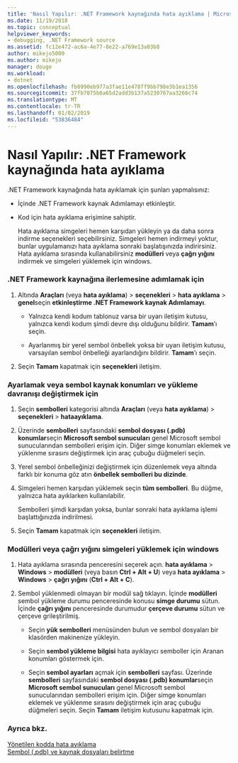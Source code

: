 ```yaml
---
title: 'Nasıl Yapılır: .NET Framework kaynağında hata ayıklama | Microsoft Docs'
ms.date: 11/19/2018
ms.topic: conceptual
helpviewer_keywords:
- debugging, .NET Framework source
ms.assetid: fc12e472-ac6a-4e77-8e22-a769e13a03b8
author: mikejo5000
ms.author: mikejo
manager: douge
ms.workload:
- dotnet
ms.openlocfilehash: fb0990eb977a3fae11e478ff9bb798e3b1ea1356
ms.sourcegitcommit: 37fb7075b0a65d2add3b137a5230767aa3266c74
ms.translationtype: MT
ms.contentlocale: tr-TR
ms.lasthandoff: 01/02/2019
ms.locfileid: "53836484"
---
```

# <a name="how-to-debug-net-framework-source"></a>Nasıl Yapılır: .NET Framework kaynağında hata ayıklama

.NET Framework kaynağında hata ayıklamak için şunları yapmalısınız:

- İçinde .NET Framework kaynak Adımlamayı etkinleştir.  
  
- Kod için hata ayıklama erişimine sahiptir. 
  
  Hata ayıklama simgeleri hemen karşıdan yükleyin ya da daha sonra indirme seçenekleri seçebilirsiniz. Simgeleri hemen indirmeyi yoktur, bunlar uygulamanızı hata ayıklama sonraki başlatışınızda indirirsiniz. Hata ayıklama sırasında kullanabilirsiniz **modülleri** veya **çağrı yığını** indirmek ve simgeleri yüklemek için windows.  
  
### <a name="to-enable-stepping-into-net-framework-source"></a>.NET Framework kaynağına ilerlemesine adımlamak için 
  
1. Altında **Araçları** (veya **hata ayıklama**) > **seçenekleri** > **hata ayıklama** > **genel**seçin **etkinleştirme .NET Framework kaynak Adımlamayı**.  
   
   - Yalnızca kendi kodum tablonuz varsa bir uyarı iletişim kutusu, yalnızca kendi kodum şimdi devre dışı olduğunu bildirir. **Tamam**’ı seçin.  
   
   - Ayarlanmış bir yerel sembol önbellek yoksa bir uyarı iletişim kutusu, varsayılan sembol önbelleği ayarlandığını bildirir. **Tamam**’ı seçin.  
   
1. Seçin **Tamam** kapatmak için **seçenekleri** iletişim.
  
### <a name="to-set-or-change-symbol-source-locations-and-loading-behavior"></a>Ayarlamak veya sembol kaynak konumları ve yükleme davranışı değiştirmek için

1. Seçin **sembolleri** kategorisi altında **Araçları** (veya **hata ayıklama**) > **seçenekleri** > **hataayıklama**.  
  
1. Üzerinde **sembolleri** sayfasındaki **sembol dosyası (.pdb) konumlar**seçin **Microsoft sembol sunucuları** genel Microsoft sembol sunucularından sembolleri erişim için. Diğer simge konumları eklemek ve yüklenme sırasını değiştirmek için araç çubuğu düğmeleri seçin. 
   
1. Yerel sembol önbelleğinizi değiştirmek için düzenlemek veya altında farklı bir konuma göz atın **önbellek sembolleri bu dizinde**.  
   
1. Simgeleri hemen karşıdan yüklemek seçin **tüm sembolleri**. Bu düğme, yalnızca hata ayıklarken kullanılabilir.  
   
   Sembolleri şimdi karşıdan yoksa, bunlar sonraki hata ayıklama işlemi başlattığınızda indirilmesi.  
   
1. Seçin **Tamam** kapatmak için **seçenekleri** iletişim.  
  
### <a name="to-load-symbols-from-the-modules-or-call-stack-windows"></a>Modülleri veya çağrı yığını simgeleri yüklemek için windows  
  
1. Hata ayıklama sırasında penceresini seçerek açın. **hata ayıklama** > **Windows** > **modülleri** (veya basın **Ctrl + Alt + U**) veya **hata ayıklama** > **Windows** > **çağrı yığını** (**Ctrl + Alt + C**). 
   
1. Sembol yüklenmedi olmayan bir modül sağ tıklayın. İçinde **modülleri** sembol yükleme durumu penceresinde konusu **simge durumu** sütun. İçinde **çağrı yığını** penceresinde durumudur **çerçeve durumu** sütun ve çerçeve grileştirilmiş. 
   
   - Seçin **yük sembolleri** menüsünden bulun ve sembol dosyaları bir klasörden makinenize yükleyin. 
   
   - Seçin **sembol yükleme bilgisi** hata ayıklayıcı semboller için Aranan konumları göstermek için.  
   
   - Seçin **sembol ayarları** açmak için **sembolleri** sayfası. Üzerinde **sembolleri** sayfasındaki **sembol dosyası (.pdb) konumlar**seçin **Microsoft sembol sunucuları** genel Microsoft sembol sunucularından sembolleri erişim için. Diğer simge konumları eklemek ve yüklenme sırasını değiştirmek için araç çubuğu düğmeleri seçin. Seçin **Tamam** iletişim kutusunu kapatmak için. 
  
### <a name="see-also"></a>Ayrıca bkz.  
 [Yönetilen kodda hata ayıklama](../debugger/debugging-managed-code.md)   
 [Sembol (.pdb) ve kaynak dosyaları belirtme](../debugger/specify-symbol-dot-pdb-and-source-files-in-the-visual-studio-debugger.md)